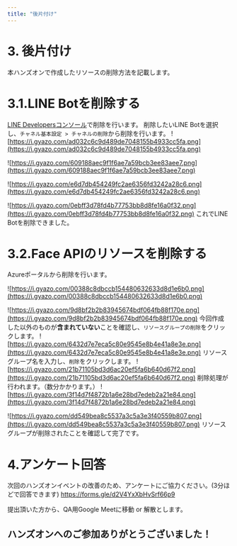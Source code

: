 ```yaml
---
title: "後片付け"
---
```


# 3. 後片付け

本ハンズオンで作成したリソースの削除方法を記載します。

# 3.1.LINE Botを削除する

[LINE Developersコンソール](https://developers.line.biz/ja/)で削除を行います。
削除したいLINE Botを選択し、`チャネル基本設定 > チャネルの削除`から削除を行います。
![https://i.gyazo.com/ad032c6c9d489de7048155b4933cc5fa.png](https://i.gyazo.com/ad032c6c9d489de7048155b4933cc5fa.png)

![https://i.gyazo.com/609188aec9f1f6ae7a59bcb3ee83aee7.png](https://i.gyazo.com/609188aec9f1f6ae7a59bcb3ee83aee7.png)

![https://i.gyazo.com/e6d7db454249fc2ae6356fd3242a28c6.png](https://i.gyazo.com/e6d7db454249fc2ae6356fd3242a28c6.png)

![https://i.gyazo.com/0ebff3d78fd4b77753bb8d8fe16a0f32.png](https://i.gyazo.com/0ebff3d78fd4b77753bb8d8fe16a0f32.png)
これでLINE Botを削除できました。

# 3.2.Face APIのリソースを削除する

Azureポータルから削除を行います。

![https://i.gyazo.com/00388c8dbccb154480632633d8d1e6b0.png](https://i.gyazo.com/00388c8dbccb154480632633d8d1e6b0.png)

![https://i.gyazo.com/9d8bf2b2b83945674bdf064fb88f170e.png](https://i.gyazo.com/9d8bf2b2b83945674bdf064fb88f170e.png)
今回作成した以外のものが**含まれていない**ことを確認し、`リソースグループの削除`をクリックします。
![https://i.gyazo.com/6432d7e7eca5c80e9545e8b4e41a8e3e.png](https://i.gyazo.com/6432d7e7eca5c80e9545e8b4e41a8e3e.png)
リソースグループ名を入力し、`削除`をクリックします。
![https://i.gyazo.com/21b71105bd3d6ac20ef5fa6b640d67f2.png](https://i.gyazo.com/21b71105bd3d6ac20ef5fa6b640d67f2.png)
削除処理が行われます。（数分かかります。）
![https://i.gyazo.com/3f14d7f4872b1a6e28bd7edeb2a21e84.png](https://i.gyazo.com/3f14d7f4872b1a6e28bd7edeb2a21e84.png)

![https://i.gyazo.com/dd549bea8c5537a3c5a3e3f40559b807.png](https://i.gyazo.com/dd549bea8c5537a3c5a3e3f40559b807.png)
リソースグループが削除されたことを確認して完了です。

# 4.アンケート回答

次回のハンズオンイベントの改善のため、アンケートにご協力ください。(3分ほどで回答できます)
https://forms.gle/d2V4YxXbHvSrf66p9

提出頂いた方から、QA用Google Meetに移動 or 解散とします。

## ハンズオンへのご参加ありがとうございました！